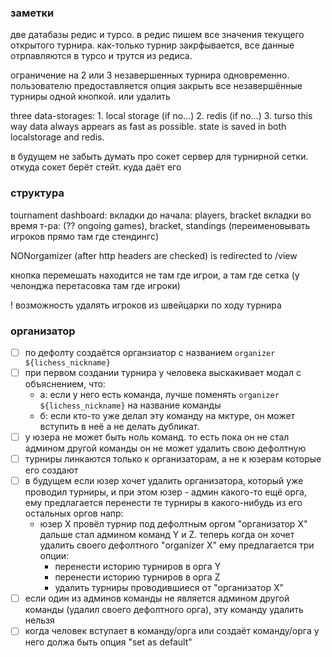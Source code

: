 ### заметки

  две датабазы редис и турсо. в редис пишем все значения текущего открытого турнира. как-только турнир закрфывается, все данные отрпавляются в турсо и трутся из редиса.

  ограничение на 2 или 3 незавершенных турнира одновременно. пользователю предоставляется опция закрыть все незавершённые турниры одной кнопкой. или удалить

  three data-storages:
      1. local storage (if no...)
      2. redis (if no...)
      3. turso
  this way data always appears as fast as possible. state is saved in both localstorage and redis.

  в будущем не забыть думать про сокет сервер для турнирной сетки. откуда сокет берёт стейт. куда даёт его

### структура

  tournament dashboard:
      вкладки до начала: players, bracket
      вкладки во время т-ра: (?? ongoing games), bracket, standings (переименовывать игроков прямо там где стендингс)

  NONorgamizer (after http headers are checked) is redirected to /view

  кнопка перемешать находится не там где игрои, а там где сетка (у челонджа перетасовка там где игроки)

  ! возможность удалять игроков из швейцарки по ходу турнира

### организатор

  - [ ] по дефолту создаётся органзиатор с названием `organizer ${lichess_nickname}`
  - [ ] при первом создании турнира у человека выскакивает модал с объяснением, что:
      - a: если у него есть команда, лучше поменять `organizer ${lichess_nickname}` на название команды
      - б: если кто-то уже делал эту команду на мктуре, он может вступить в неё а не делать дубликат.
  - [ ] у юзера не может быть ноль команд. то есть пока он не стал админом другой команды он не может удалить свою дефолтную
  - [ ] турниры линкаются только к организаторам, а не к юзерам которые его создают
  - [ ] в будущем если юзер хочет удалить организатора, который уже проводил турниры, и при этом юзер - админ какого-то ещё орга, ему предлагается перенести те турниры в какого-нибудь из его остальных оргов напр:
      - юзер X провёл турнир под дефолтным оргом "организатор Х" дальше стал админом команд Y и Z. теперь когда он хочет удалить своего дефолтного "organizer X" ему предлагается три опции:
          - перенести историю турниров в орга Y
          - перенести историю турниров в орга Z
          - удалить турниры проводившиеся от "организатор Х"
  - [ ] если один из админов команды не является админом другой команды (удалил своего дефолтного орга), эту команду удалить нельзя
  - [ ] когда человек вступает в команду/oрга или создаёт команду/орга у него должа быть опция "set as default"
